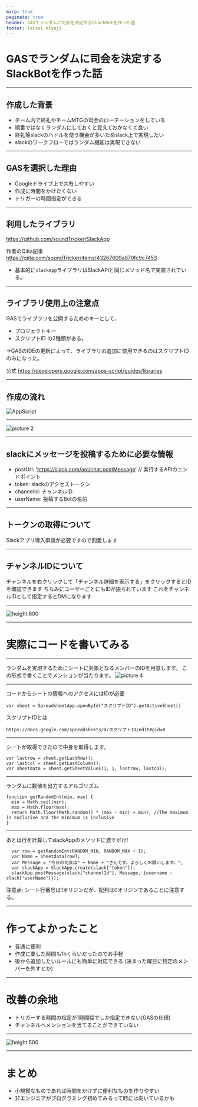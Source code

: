 ```yaml
---
marp: true
paginate: true
header: GASでランダムに司会を決定するSlackBotを作った話
footer: taisei miyaji
---
```


# GASでランダムに司会を決定するSlackBotを作った話

---

## 作成した背景
- チーム内で終礼やチームMTGの司会のローテーションをしている
- 順番ではなくランダムにしておくと覚えておかなくて良い
- 終礼等slackのハドルを使う機会が多いためslack上で実現したい
- slackのワークフローではランダム機能は実現できない

---

## GASを選択した理由
- Googleドライブ上で共有しやすい
- 作成に時間をかけたくない
- トリガーの時間指定ができる

---

## 利用したライブラリ
https://github.com/soundTricker/SlackApp

作者のQiita記事
https://qiita.com/soundTricker/items/43267609a870fc9c7453

- 基本的に`slackApp`ライブラリはSlackAPIと同じメソッド名で実装されている。

---

## ライブラリ使用上の注意点

GASでライブラリを公開するためのキーとして、
- プロジェクトキー
- スクリプトID
の2種類がある。

->GASのIDEの更新によって、ライブラリの追加に使用できるのはスクリプトIDのみになった。

公式
https://developers.google.com/apps-script/guides/libraries

---

## 作成の流れ
![AppScript](../images/7444327aa3f8da780521a3eacaba873ad877d2e50b099dd136131e600ac960aa.png)  


---

![picture 2](../images/d16f5dc4473a05a127a2be0e90f4c344011a340e67b71cf94b7cc8dc44ad4f70.png)  

---

## slackにメッセージを投稿するために必要な情報
- postUrl: 'https://slack.com/api/chat.postMessage' // 実行するAPIのエンドポイント
- token: slackのアクセストークン
- channelId: チャンネルID
- userName: 投稿するBotの名前

---

## トークンの取得について

Slackアプリ導入申請が必要ですので割愛します

---

## チャンネルIDについて

チャンネルを右クリックして「チャンネル詳細を表示する」をクリックするとIDを確認できます
ちなみにユーザーごとにもIDが振られています
これをチャンネルIDとして指定するとDMになります

---

![height:600](../images/4a4fbf73d3d2640bc3b22f4b087d42fdccfe5be7445e2d0125cd72ba3150fe4e.png)  


---

# 実際にコードを書いてみる

---

ランダムを実現するためにシートに対象となるメンバーのIDを用意します。
この形式で書くことでメンションが当たります。
![picture 4](../images/75eb723402d95b49f0751a60b5ebb1bd97b4116c9efc53075bfb69865b22df4c.png)  

---
コードからシートの情報へのアクセスにはIDが必要
```JS
var sheet = SpreadsheetApp.openById("スクリプトID").getActiveSheet()
```
スクリプトIDとは
```
https://docs.google.com/spreadsheets/d/スクリプトID/edit#gid=0
```
---

シートが取得できたので中身を取得します。
```JS
var lastrow = sheet.getLastRow();
var lastcol = sheet.getLastColumn();
var sheetdata = sheet.getSheetValues(1, 1, lastrow, lastcol);
```

---
ランダムに数値を出力するアルゴリズム
```JS
function getRandomInt(min, max) {
  min = Math.ceil(min);
  max = Math.floor(max);
  return Math.floor(Math.random() * (max - min) + min); //The maximum is exclusive and the minimum is inclusive
}
```
---
あとは行を計算してslackAppのメソッドに渡すだけ!
```JS
  var row = getRandomInt(RANDOM_MIN, RANDOM_MAX + 1);
  var Name = sheetdata[row];
  var Message = "今日の司会は" + Name + "さんです。よろしくお願いします。";
  var slackApp = SlackApp.create(slack["token"]);
  slackApp.postMessage(slack["channelId"], Message, {username : slack["userName"]});
```
注意点: シート行番号は1オリジンだが、配列は0オリジンであることに注意する。

---

# 作ってよかったこと
- 普通に便利
- 作成に要した時間も1hくらいだったのでお手軽
- 後から追加したいルールにも簡単に対応できる
  (決まった曜日に特定のメンバーを外すとか)

---

# 改善の余地
- トリガーする時間の指定が1時間幅でしか指定できない(GASの仕様)
- チャンネルへメンションを当てることができていない

---
![height:500](../images/cf437d30b98c608f16cff7dfc2990b02d135ef93bb3880def129e03fc0707d75.png)  

---

# まとめ
- 小規模なものであれば時間をかけずに便利なものを作りやすい
- 非エンジニアがプログラミング初めてみるって時には向いているかも

